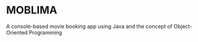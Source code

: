 # MOBLIMA
A console-based movie booking app using Java and the concept of Object-Oriented Programming
